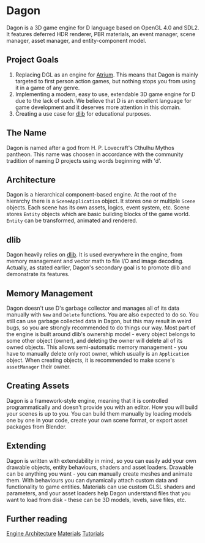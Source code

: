 # Dagon
Dagon is a 3D game engine for D language based on OpenGL 4.0 and SDL2. It features deferred HDR renderer, PBR materials, an event manager, scene manager, asset manager, and entity-component model. 

## Project Goals
1. Replacing DGL as an engine for [Atrium](https://github.com/gecko0307/atrium). This means that Dagon is mainly targeted to first person action games, but nothing stops you from using it in a game of any genre.
2. Implementing a modern, easy to use, extendable 3D game engine for D due to the lack of such. We believe that D is an excellent language for game development and it deserves more attention in this domain.
3. Creating a use case for [dlib](https://github.com/gecko0307/dlib) for educational purposes.

## The Name
Dagon is named after a god from H. P. Lovecraft's Cthulhu Mythos pantheon. This name was choosen in accordance with the community tradition of naming D projects using words beginning with 'd'.

## Architecture
Dagon is a hierarchical component-based engine. At the root of the hierarchy there is a `SceneApplication` object. It stores one or multiple `Scene` objects. Each scene has its own assets, logics, event system, etc. Scene stores `Entity` objects which are basic building blocks of the game world. `Entity` can be transformed, animated and rendered.

## dlib
Dagon heavily relies on [dlib](https://github.com/gecko0307/dlib). It is used everywhere in the engine, from memory management and vector math to file I/O and image decoding. Actually, as stated earlier, Dagon's secondary goal is to promote dlib and demonstrate its features.

## Memory Management
Dagon doesn't use D's garbage collector and manages all of its data manually with `New` and `Delete` functions. You are also expected to do so. You still can use garbage collected data in Dagon, but this may result in weird bugs, so you are strongly recommended to do things our way. Most part of the engine is built around dlib's ownership model - every object belongs to some other object (owner), and deleting the owner will delete all of its owned objects. This allows semi-automatic memory management - you have to manually delete only root owner, which usually is an `Application` object. When creating objects, it is recommended to make scene's `assetManager` their owner.

## Creating Assets
Dagon is a framework-style engine, meaning that it is controlled programmatically and doesn't provide you with an editor. How you will build your scenes is up to you. You can build them manually by loading models one by one in your code, create your own scene format, or export asset packages from Blender. 

## Extending
Dagon is written with extendability in mind, so you can easily add your own drawable objects, entity behaviours, shaders and asset loaders. Drawable can be anything you want - you can manually create meshes and animate them. With behaviours you can dynamically attach custom data and functionality to game entities. Materials can use custom GLSL shaders and parameters, and your asset loaders help Dagon understand files that you want to load from disk - these can be 3D models, levels, save files, etc.

## Further reading
[Engine Architecture](https://github.com/gecko0307/dagon/blob/master/doc/Architecture.md)
[Materials](https://github.com/gecko0307/dagon/blob/master/doc/Material.md)
[Tutorials](https://github.com/gecko0307/dagon/wiki/Tutorials)
